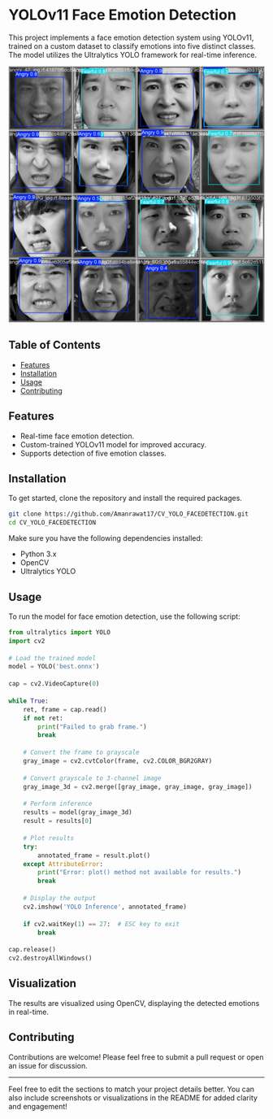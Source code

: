 # YOLOv11 Face Emotion Detection

This project implements a face emotion detection system using YOLOv11, trained on a custom dataset to classify emotions into five distinct classes. The model utilizes the Ultralytics YOLO framework for real-time inference.

![image](val_batch1_pred.jpg)
## Table of Contents

- [Features](#features)
- [Installation](#installation)
- [Usage](#usage)
- [Contributing](#contributing)

## Features

- Real-time face emotion detection.
- Custom-trained YOLOv11 model for improved accuracy.
- Supports detection of five emotion classes.

## Installation

To get started, clone the repository and install the required packages.

```bash
git clone https://github.com/Amanrawat17/CV_YOLO_FACEDETECTION.git
cd CV_YOLO_FACEDETECTION

```

Make sure you have the following dependencies installed:

- Python 3.x
- OpenCV
- Ultralytics YOLO

## Usage

To run the model for face emotion detection, use the following script:

```python
from ultralytics import YOLO
import cv2

# Load the trained model
model = YOLO('best.onnx') 

cap = cv2.VideoCapture(0)

while True:
    ret, frame = cap.read()
    if not ret:
        print("Failed to grab frame.")
        break  

    # Convert the frame to grayscale
    gray_image = cv2.cvtColor(frame, cv2.COLOR_BGR2GRAY)
    
    # Convert grayscale to 3-channel image
    gray_image_3d = cv2.merge([gray_image, gray_image, gray_image]) 
    
    # Perform inference
    results = model(gray_image_3d)
    result = results[0]

    # Plot results
    try:
        annotated_frame = result.plot()
    except AttributeError:
        print("Error: plot() method not available for results.")
        break
    
    # Display the output
    cv2.imshow('YOLO Inference', annotated_frame)
    
    if cv2.waitKey(1) == 27:  # ESC key to exit
        break

cap.release()
cv2.destroyAllWindows()
```

## Visualization

The results are visualized using OpenCV, displaying the detected emotions in real-time.



## Contributing

Contributions are welcome! Please feel free to submit a pull request or open an issue for discussion.

---

Feel free to edit the sections to match your project details better. You can also include screenshots or visualizations in the README for added clarity and engagement!

